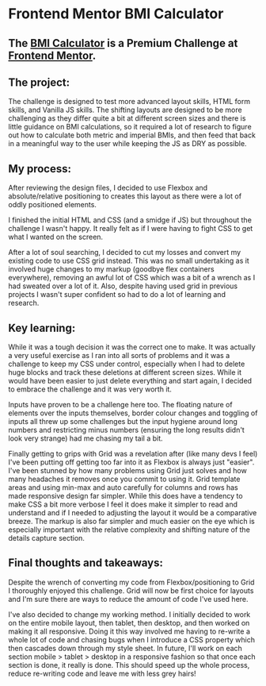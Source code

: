 # Frontend Mentor BMI Calculator 

## The [BMI Calculator](https://www.frontendmentor.io/challenges/body-mass-index-calculator-brrBkfSz1T) is a Premium Challenge at [Frontend Mentor](https://www.frontendmentor.io/home).

## The project:

The challenge is designed to test more advanced layout skills, HTML form skills, and Vanilla JS skills. The shifting layouts are designed to be more challenging as they differ quite a bit at different screen sizes and there is little guidance on BMI calculations, so it required a lot of research to figure out how to calculate both metric and imperial BMIs, and then feed that back in a meaningful way to the user while keeping the JS as DRY as possible.

## My process:

After reviewing the design files, I decided to use Flexbox and absolute/relative positioning to creates this layout as there were a lot of oddly positioned elements. 

I finished the initial HTML and CSS (and a smidge if JS) but throughout the challenge I wasn't happy. It really felt as if I were having to fight CSS to get what I wanted on the screen. 

After a lot of soul searching, I decided to cut my losses and convert my existing code to use CSS grid instead. This was no small undertaking as it involved huge changes to my markup (goodbye flex containers everywhere), removing an awful lot of CSS which was a bit of a wrench as I had sweated over a lot of it. Also, despite having used grid in previous projects I wasn't super confident so had to do a lot of learning and research.

## Key learning:

While it was a tough decision it was the correct one to make. It was actually a very useful exercise as I ran into all sorts of problems and it was a challenge to keep my CSS under control, especially when I had to delete huge blocks and track these deletions at different screen sizes. While it would have been easier to just delete everything and start again, I decided to embrace the challenge and it was very worth it.

Inputs have proven to be a challenge here too. The floating nature of elements over the inputs themselves, border colour changes and toggling of inputs all threw up some challenges but the input hygiene around long numbers and restricting minus numbers (ensuring the long results didn't look very strange) had me chasing my tail a bit.

Finally getting to grips with Grid was a revelation after (like many devs I feel) I've been putting off getting too far into it as Flexbox is always just "easier". I've been stunned by how many problems using Grid just solves and how many headaches it removes once you commit to using it. Grid template areas and using min-max and auto carefully for columns and rows has made responsive design far simpler. While this does have a tendency to make CSS a bit more verbose I feel it does make it simpler to read and understand and if I needed to adjusting the layout it would be a comparative breeze. The markup is also far simpler and much easier on the eye which is especially important with the relative complexity and shifting nature of the details capture section. 

## Final thoughts and takeaways:

Despite the wrench of converting my code from Flexbox/positioning to Grid I thoroughly enjoyed this challenge. Grid will now be first choice for layouts and I'm sure there are ways to reduce the amount of code I've used here.

I've also decided to change my working method. I initially decided to work on the entire mobile layout, then tablet, then desktop, and then worked on making it all responsive. Doing it this way involved me having to re-write a whole lot of code and chasing bugs when I introduce a CSS property which then cascades down through my style sheet. In future, I'll work on each section mobile > tablet > desktop in a responsive fashion so that once each section is done, it really is done. This should speed up the whole process, reduce re-writing code and leave me with less grey hairs!


